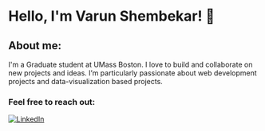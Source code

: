# Hello, I'm Varun Shembekar! 👋

## About me:

I'm a Graduate student at UMass Boston.
I love to build and collaborate on new projects and ideas. I’m particularly passionate about web development projects and data-visualization based projects.
### Feel free to reach out:

[![LinkedIn](https://img.shields.io/badge/LinkedIn-%230077B5.svg?logo=linkedin&logoColor=white)](https://www.linkedin.com/in/varun-shembekar-470755192/) 


<!--
**varun2407/varun2407** is a ✨ _special_ ✨ repository because its `README.md` (this file) appears on your GitHub profile.

Here are some ideas to get you started:

- 🔭 I’m currently working on ...
- 🌱 I’m currently learning ...
- 👯 I’m looking to collaborate on ...
- 🤔 I’m looking for help with ...
- 💬 Ask me about ...
- 📫 How to reach me: ...
- 😄 Pronouns: ...
- ⚡ Fun fact: ...
-->
